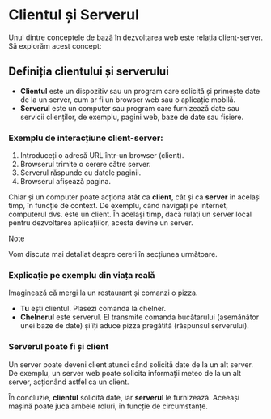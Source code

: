 # Clientul și Serverul

Unul dintre conceptele de bază în dezvoltarea web este relația client-server. Să explorăm acest concept:

## Definiția clientului și serverului

- **Clientul** este un dispozitiv sau un program care solicită și primește date de la un server, cum ar fi un browser web sau o aplicație mobilă.
- **Serverul** este un computer sau program care furnizează date sau servicii clienților, de exemplu, pagini web, baze de date sau fișiere.

### Exemplu de interacțiune client-server:
1. Introduceți o adresă URL într-un browser (client).
2. Browserul trimite o cerere către server.
3. Serverul răspunde cu datele paginii.
4. Browserul afișează pagina.

Chiar și un computer poate acționa atât ca **client**, cât și ca **server** în același timp, în funcție de context. De exemplu, când navigați pe internet, computerul dvs. este un client. În același timp, dacă rulați un server local pentru dezvoltarea aplicațiilor, acesta devine un server.

> [!NOTE]  
> Vom discuta mai detaliat despre cereri în secțiunea următoare.

### Explicație pe exemplu din viața reală

Imaginează că mergi la un restaurant și comanzi o pizza.

- **Tu** ești clientul. Plasezi comanda la chelner.
- **Chelnerul** este serverul. El transmite comanda bucătarului (asemănător unei baze de date) și îți aduce pizza pregătită (răspunsul serverului).

### Serverul poate fi și client

Un server poate deveni client atunci când solicită date de la un alt server. De exemplu, un server web poate solicita informații meteo de la un alt server, acționând astfel ca un client.

În concluzie, **clientul** solicită date, iar **serverul** le furnizează. Aceeași mașină poate juca ambele roluri, în funcție de circumstanțe.